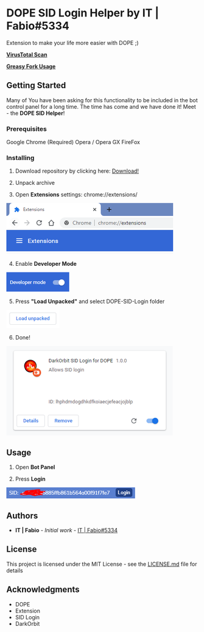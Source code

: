 # DOPE SID Login Helper by IT | Fabio#5334

Extension to make your life more easier with DOPE ;)

**[VirusTotal Scan](https://www.virustotal.com/gui/file/92a7e0c0ae44218aedeba10bd26296ee0f2e5d05c5b5cbec721bd81dd88baead/detection)**

**[Greasy Fork Usage](https://greasyfork.org/it/scripts/395707-dope-helper-dosid)**

## Getting Started

Many of You have been asking for this functionality to be included in the bot control panel for a long time. 
The time has come and we have done it! 
Meet - the **DOPE SID Helper**!

### Prerequisites

Google Chrome (Required)
Opera / Opera GX
FireFox

### Installing

1) Download repository by clicking here: [Download!](https://github.com/Gagong/DOPE-SID-Login/archive/master.zip)

2) Unpack archive

3) Open **Extensions** settings: chrome://extensions/

![Extensions](https://github.com/Gagong/DOPE-SID-Login/raw/master/Docs/Extensions.PNG)

4) Enable **Developer Mode**

![DeveloperMode](https://github.com/Gagong/DOPE-SID-Login/raw/master/Docs/DeveloperMode.PNG)

5) Press **"Load Unpacked"** and select DOPE-SID-Login folder

![LoadUnpacked](https://github.com/Gagong/DOPE-SID-Login/raw/master/Docs/LoadUnpacked.PNG)

6) Done!

![Done](https://github.com/Gagong/DOPE-SID-Login/raw/master/Docs/Done.PNG)

## Usage

1) Open **Bot Panel**

2) Press **Login**

![Login](https://github.com/Gagong/DOPE-SID-Login/raw/master/Docs/SID.PNG)

## Authors

* **IT | Fabio** - *Initial work* - [IT | Fabio#5334](https://github.com/fabio1999ita)

## License

This project is licensed under the MIT License - see the [LICENSE.md](LICENSE.md) file for details

## Acknowledgments

* DOPE
* Extension
* SID Login
* DarkOrbit
